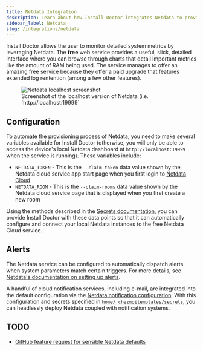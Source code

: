 ```yaml
---
title: Netdata Integration
description: Learn about how Install Doctor integrates Netdata to provide a free, cloud-hosted dashboard where you can view charts and metrics that cover all your most important device metrics.
sidebar_label: Netdata
slug: /integrations/netdata
---
```


Install Doctor allows the user to monitor detailed system metrics by leveraging Netdata. The **free** web service provides a useful, slick, detailed interface where you can browse through charts that detail important metrics like the amount of RAM being used. The service manages to offer an amazing free service because they offer a paid upgrade that features extended log rentention (among a few other features).

<figure>
  <picture>
    <source src="/docs/screenshots/netdata-localhost.png" type="image/png" />
    <source src="/docs/screenshots/netdata-localhost.webp" type="image/webp" />
    <img src="/docs/screenshots/netdata-localhost.png" alt="Netdata localhost screenshot" loading="eager" />
  </picture>
  <figcaption>Screenshot of the localhost version of Netdata (i.e. `http://localhost:19999`</figcaption>
</figure>

## Configuration

To automate the provisioning process of Netdata, you need to make several variables available for Install Doctor (otherwise, you will only be able to access the device's local Netdata dashboard at `http://localhost:19999` when the service is running). These variables include:

* `NETDATA_TOKEN` - This is the `--claim-token` data value shown by the Netdata cloud service app start page when you first login to [Netdata Cloud](https://app.netdata.cloud)
* `NETDATA_ROOM` - This is the `--claim-rooms` data value shown by the Netdata cloud service page that is displayed when you first create a new room

Using the methods described in the [Secrets documentation](https://install.doctor/docs/integrations/netdata), you can provide Install Doctor with these data points so that it can automatically configure and connect your local Netdata instances to the free Netdata Cloud service.

## Alerts

The Netdata service can be configured to automatically dispatch alerts when system parameters match certain triggers. For more details, see [Netdata's documentation on setting up alerts](https://learn.netdata.cloud/docs/alerts-and-notifications/configure-alerts).

A handful of cloud notification services, including e-mail, are integrated into the default configuration via the [Netdata notification configuration](https://github.com/megabyte-labs/install.doctor/blob/master/home/dot_config/netdata/health_alarm_notify.conf.tmpl). With this configuration and secrets specified in [`home/.chezmoitemplates/secrets`](https://github.com/megabyte-labs/install.doctor/tree/master/home/.chezmoitemplates/secrets), you can headlessly deploy Netdata coupled with notification systems.

## TODO

* [GitHub feature request for sensible Netdata defaults](https://github.com/megabyte-labs/install.doctor/issues/18)
